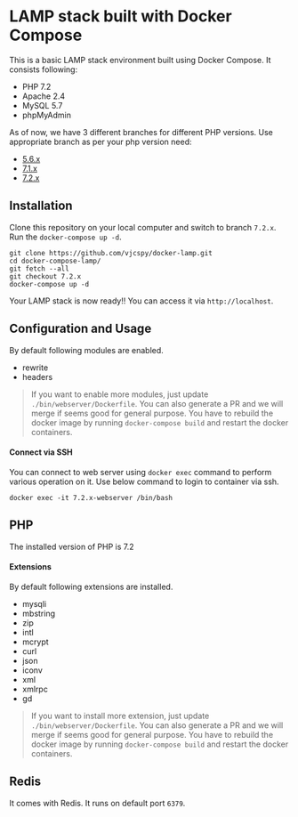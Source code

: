 # LAMP stack built with Docker Compose

This is a basic LAMP stack environment built using Docker Compose. It consists following:

* PHP 7.2
* Apache 2.4
* MySQL 5.7
* phpMyAdmin

As of now, we have 3 different branches for different PHP versions. Use appropriate branch as per your php version need:
* [5.6.x](https://github.com/vjcspy/docker-lamp/tree/5.6.x)
* [7.1.x](https://github.com/vjcspy/docker-lamp/tree/7.1.x)
* [7.2.x](https://github.com/vjcspy/docker-lamp/tree/7.2.x)

## Installation

Clone this repository on your local computer and switch to branch `7.2.x`. Run the `docker-compose up -d`.

```shell
git clone https://github.com/vjcspy/docker-lamp.git
cd docker-compose-lamp/
git fetch --all
git checkout 7.2.x
docker-compose up -d
```

Your LAMP stack is now ready!! You can access it via `http://localhost`.

## Configuration and Usage

By default following modules are enabled.

* rewrite
* headers

> If you want to enable more modules, just update `./bin/webserver/Dockerfile`. You can also generate a PR and we will merge if seems good for general purpose.
> You have to rebuild the docker image by running `docker-compose build` and restart the docker containers.

#### Connect via SSH

You can connect to web server using `docker exec` command to perform various operation on it. Use below command to login to container via ssh.

```shell
docker exec -it 7.2.x-webserver /bin/bash
```

## PHP

The installed version of PHP is 7.2

#### Extensions

By default following extensions are installed.

* mysqli
* mbstring
* zip
* intl
* mcrypt
* curl
* json
* iconv
* xml
* xmlrpc
* gd

> If you want to install more extension, just update `./bin/webserver/Dockerfile`. You can also generate a PR and we will merge if seems good for general purpose.
> You have to rebuild the docker image by running `docker-compose build` and restart the docker containers.

## Redis

It comes with Redis. It runs on default port `6379`.
